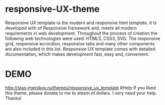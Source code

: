 # responsive-UX-theme
Responsive UX template-is the modern and responsive html template. It is developed with of Responsive framework and, meets all modern requirements in web development. Throughout the process of creation the following web technologies were used: HTML5, CSS3, SVG. The responsive grid, responsive accordion, responsive tabs and many other components are also included in this list. Responsive UX template comes with detailed documentation, which makes development fast, easy and, convenient.
# DEMO
<a href="http://stas-melnikov.ru/themes/responsive_ux_template">http://stas-melnikov.ru/themes/responsive_ux_template</a>
#Help
If you liked this theme, please donate to me to steam of dollars. I very need your help. Thanks!
